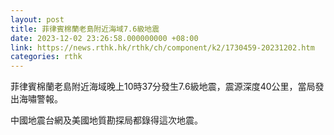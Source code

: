 ```yaml
---
layout: post
title: 菲律賓棉蘭老島附近海域7.6級地震
date: 2023-12-02 23:26:58.000000000 +08:00
link: https://news.rthk.hk/rthk/ch/component/k2/1730459-20231202.htm
categories: rthk
---
```


菲律賓棉蘭老島附近海域晚上10時37分發生7.6級地震，震源深度40公里，當局發出海嘯警報。

中國地震台網及美國地質勘探局都錄得這次地震。
